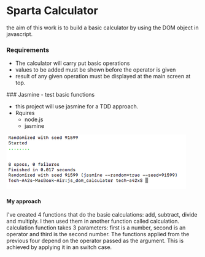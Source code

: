 # Sparta Calculator

the aim of this work is to build a basic calculator by using the DOM object in javascript.


### Requirements
* The calculator will carry put basic operations
* values to be added must be shown before the operator is given
* result of any given operation must be displayed at the main screen at top.


### Jasmine - test basic functions
* this project will use jasmine for a TDD approach.
* Rquires
  * node.js
  * jasmine

![tests](images/tests.png)

#### My approach
I've created 4 functions that do the basic calculations: add, subtract, divide and multiply. I then used them in another function called calculation.
calculation function takes 3 parameters: first is a number, second is an operator and third is the second number. The functions applied from the previous four depend on the operator passed as the argument. This is achieved by applying it in an switch case.
